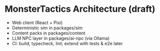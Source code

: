 # MonsterTactics Architecture (draft)
- Web client (React + Pixi)
- Deterministic sim in packages/sim
- Content packs in packages/content
- LLM NPC layer in packages/ai-npc (via Ollama)
- CI: build, typecheck, lint; extend with tests & e2e later
